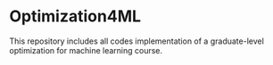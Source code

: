 # Optimization4ML
This repository includes all codes implementation of a graduate-level optimization for machine learning course.
